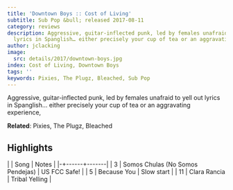 ```yaml
---
title: 'Downtown Boys :: Cost of Living'
subtitle: Sub Pop &bull; released 2017-08-11
category: reviews
description: Aggressive, guitar-inflected punk, led by females unafraid to yell out
  lyrics in Spanglish… either precisely your cup of tea or an aggravating experience,
author: jclacking
image:
  src: details/2017/downtown-boys.jpg
index: Cost of Living, Downtown Boys
tags: ''
keywords: Pixies, The Plugz, Bleached, Sub Pop
---
```

Aggressive, guitar-inflected punk, led by females unafraid to yell out lyrics in Spanglish… either precisely your cup of tea or an aggravating experience,<!--more-->

**Related**: Pixies, The Plugz, Bleached

## Highlights

| | Song | Notes |
|-+------+-------|
| 3 | Somos Chulas (No Somos Pendejas) | US FCC Safe! |
| 5 | Because You | Slow start |
| 11 | Clara Rancia | Tribal Yelling |

